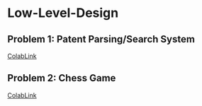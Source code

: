 # Low-Level-Design

## Problem 1: Patent Parsing/Search System
[ColabLink](https://colab.research.google.com/drive/11QMCyFa2GLqLgv2GrA-ThBKT5TfFTrZN#scrollTo=FtleU8KNkVYE)

## Problem 2: Chess Game
[ColabLink](https://colab.research.google.com/drive/1zfQEthTJBJuWfdUVtKoDAjOBf0Gx5fnv#scrollTo=V9Uys0ZosRPh)
